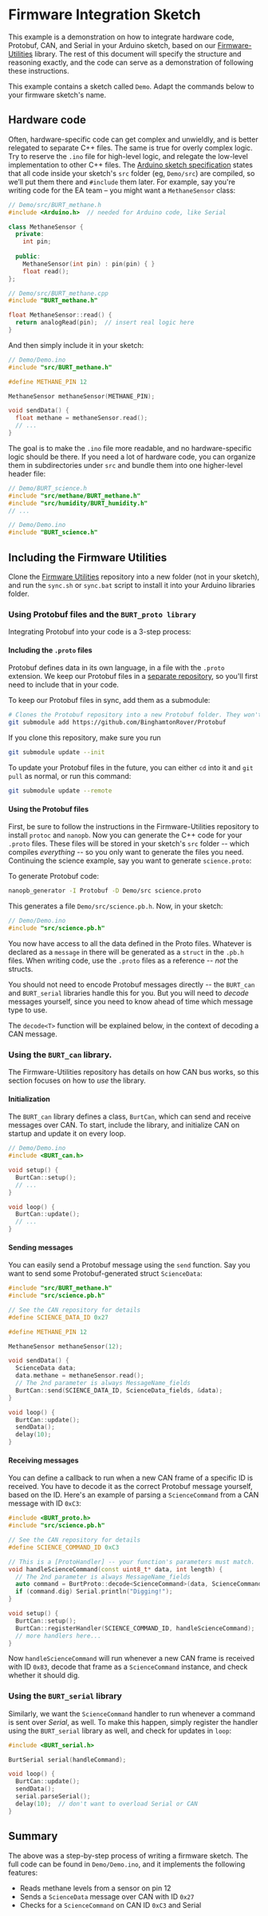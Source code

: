 # Firmware Integration Sketch

This example is a demonstration on how to integrate hardware code, Protobuf, CAN, and Serial in your Arduino sketch, based on our [Firmware-Utilities](https://github.com/BinghamtonRover/Firmware-Utilities) library. The rest of this document will specify the structure and reasoning exactly, and the code can serve as a demonstration of following these instructions.

This example contains a sketch called `Demo`. Adapt the commands below to your firmware sketch's name. 

## Hardware code

Often, hardware-specific code can get complex and unwieldly, and is better relegated to separate C++ files. The same is true for overly complex logic. Try to reserve the `.ino` file for high-level logic, and relegate the low-level implementation to other C++ files. The [Arduino sketch specification](https://arduino.github.io/arduino-cli/0.20/sketch-specification/#additional-code-files) states that all code inside your sketch's `src` folder (eg, `Demo/src`) are compiled, so we’ll put them there and `#include` them later. For example, say you're writing code for the EA team – you might want a `MethaneSensor` class: 

```cpp
// Demo/src/BURT_methane.h
#include <Arduino.h>  // needed for Arduino code, like Serial

class MethaneSensor {
  private: 
    int pin;
  
  public:
    MethaneSensor(int pin) : pin(pin) { }
    float read();
};
```
```cpp
// Demo/src/BURT_methane.cpp
#include "BURT_methane.h"

float MethaneSensor::read() { 
  return analogRead(pin);  // insert real logic here
}
```
And then simply include it in your sketch: 
```cpp
// Demo/Demo.ino
#include "src/BURT_methane.h"

#define METHANE_PIN 12

MethaneSensor methaneSensor(METHANE_PIN);

void sendData() { 
  float methane = methaneSensor.read(); 
  // ...
}
```

The goal is to make the `.ino` file more readable, and no hardware-specific logic should be there. If you need a lot of hardware code, you can organize them in subdirectories under `src` and bundle them into one higher-level header file:

```cpp
// Demo/BURT_science.h
#include "src/methane/BURT_methane.h"
#include "src/humidity/BURT_humidity.h"
// ...
```

```cpp
// Demo/Demo.ino
#include "BURT_science.h"
```

## Including the Firmware Utilities

Clone the [Firmware Utilities](https://github.com/BinghamtonRover/Firmware-Utilities) repository into a new folder (not in your sketch), and run the `sync.sh` or `sync.bat` script to install it into your Arduino libraries folder.

### Using Protobuf files and the `BURT_proto library`

Integrating Protobuf into your code is a 3-step process: 

#### Including the `.proto` files

Protobuf defines data in its own language, in a file with the `.proto` extension. We keep our Protobuf files in a [separate repository](https://github.com/BinghamtonRover/Protobuf), so you'll first need to include that in your code. 

To keep our Protobuf files in sync, add them as a submodule: 
```bash
# Clones the Protobuf repository into a new Protobuf folder. They won't be compiled
git submodule add https://github.com/BinghamtonRover/Protobuf
```
If you clone this repository, make sure you run
```bash
git submodule update --init
```
To update your Protobuf files in the future, you can either `cd` into it and `git pull` as normal, or run this command: 
```bash
git submodule update --remote
```

#### Using the Protobuf files

First, be sure to follow the instructions in the Firmware-Utilities repository to install `protoc` and `nanopb`. Now you can generate the C++ code for your `.proto` files. These files will be stored in your sketch's `src` folder -- which compiles _everything_ -- so you only want to generate the files you need. Continuing the science example, say you want to generate `science.proto`: 

To generate Protobuf code: 
```bash
nanopb_generator -I Protobuf -D Demo/src science.proto
```

This generates a file `Demo/src/science.pb.h`. Now, in your sketch: 
```cpp
// Demo/Demo.ino
#include "src/science.pb.h"
```

You now have access to all the data defined in the Proto files. Whatever is declared as a `message` in there will be generated as a `struct` in the `.pb.h` files. When writing code, use the `.proto` files as a reference -- _not_ the structs.

You should not need to encode Protobuf messages directly -- the `BURT_can` and `BURT_serial` libraries handle this for you. But you will need to _decode_ messages yourself, since you need to know ahead of time which message type to use. 

The `decode<T>` function will be explained below, in the context of decoding a CAN message.

### Using the `BURT_can` library.

The Firmware-Utilities repository has details on how CAN bus works, so this section focuses on how to _use_ the library. 

#### Initialization

The `BURT_can` library defines a class, `BurtCan`, which can send and receive messages over CAN. To start, include the library, and initialize CAN on startup and update it on every loop. 

```cpp
// Demo/Demo.ino
#include <BURT_can.h>

void setup() {
  BurtCan::setup();
  // ...
}

void loop() {
  BurtCan::update();
  // ...
}
```

#### Sending messages

You can easily send a Protobuf message using the `send` function. Say you want to send some Protobuf-generated struct `ScienceData`: 

```cpp
#include "src/BURT_methane.h"
#include "src/science.pb.h"

// See the CAN repository for details
#define SCIENCE_DATA_ID 0x27  

#define METHANE_PIN 12

MethaneSensor methaneSensor(12);

void sendData() {
  ScienceData data;
  data.methane = methaneSensor.read();
  // The 2nd parameter is always MessageName_fields
  BurtCan::send(SCIENCE_DATA_ID, ScienceData_fields, &data);
}

void loop() {
  BurtCan::update();
  sendData();
  delay(10);
}
```

#### Receiving messages

You can define a callback to run when a new CAN frame of a specific ID is received. You have to decode it as the correct Protobuf message yourself, based on the ID. Here's an example of parsing a `ScienceCommand` from a CAN message with ID `0xC3`: 

```cpp
#include <BURT_proto.h>
#include "src/science.pb.h"

// See the CAN repository for details
#define SCIENCE_COMMAND_ID 0xC3

// This is a [ProtoHandler] -- your function's parameters must match.
void handleScienceCommand(const uint8_t* data, int length) {
  // The 2nd parameter is always MessageName_fields
  auto command = BurtProto::decode<ScienceCommand>(data, ScienceCommand_fields);
  if (command.dig) Serial.println("Digging!");
}

void setup() {
  BurtCan::setup();
  BurtCan::registerHandler(SCIENCE_COMMAND_ID, handleScienceCommand);
  // more handlers here...
}
```

Now `handleScienceCommand` will run whenever a new CAN frame is received with ID `0x83`, decode that frame as a `ScienceCommand` instance, and check whether it should dig.

### Using the `BURT_serial` library

Similarly, we want the `ScienceCommand` handler to run whenever a command is sent over _Serial_, as well. To make this happen, simply register the handler using the `BURT_serial` library as well, and check for updates in `loop`: 

```cpp
#include <BURT_serial.h>

BurtSerial serial(handleCommand);

void loop() {
  BurtCan::update();
  sendData();
  serial.parseSerial();
  delay(10);  // don't want to overload Serial or CAN
}
```

## Summary
The above was a step-by-step process of writing a firmware sketch. The full code can be found in `Demo/Demo.ino`, and it implements the following features: 

- Reads methane levels from a sensor on pin 12
- Sends a `ScienceData` message over CAN with ID `0x27`
- Checks for a `ScienceCommand` on CAN ID `0xC3` and Serial
